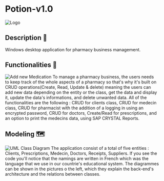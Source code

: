 # Potion-v1.0
![Logo](https://github.com/elmaniouiSoulaimane/Potion-v1.0/blob/master/Gestion%20de%20pharmacie/GestionDePharmacie/Resources/add_icon-icons.com_52393.png)


## Description 📃

Windows desktop application for pharmacy business management.


## Functionalities 🧰
![Add new Medication](https://github.com/elmaniouiSoulaimane/Potion-v1.0/blob/master/Gestion%20de%20pharmacie/GestionDePharmacie/Screenshots%20and%20modeling%20diagrams/Screenshots/nouveau%20medicament-min.JPG)
To manage a pharmacy business, the users needs to keep track of the whole aspects of a pharmacy so that's why it's built on CRUD operations(Create, Read, Update & delete)
meaning the users can add new data depending on the entity or the class, get the data and display it, update the data's informations, and delete unwanted data.
All of the functionalities are the following : CRUD for clients class, CRUD for medecin class, CRUD for pharmacist with the addition of a logging in using an encrypted password,
CRUD for doctors, Create/Read for prescriptions, and an option to print the medecins data, using SAP CRYSTAL Reports.


## Modeling 🗺️
![UML Class Diagram](https://github.com/elmaniouiSoulaimane/Potion-v1.0/blob/master/Gestion%20de%20pharmacie/GestionDePharmacie/Screenshots%20and%20modeling%20diagrams/Diagrams/Database%20class%20diagram%20gestion%20de%20pharmacie.jpg)
The application consist of a total of five entities : Clients, Prescriptions, Medecin, Doctors, Receipts, Suppliers. If you see the code you'll notice that the namings
are written in French which was the language that we use in our countrie's educational system. The diagrammes can be shown in the pictures o the left, which they explain
the back-end's architecture and the relations between classes.
